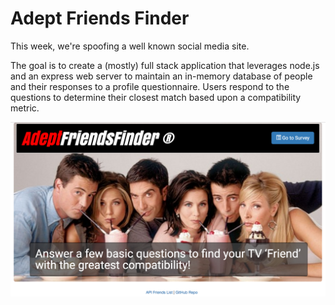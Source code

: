 # Adept Friends Finder

This week, we're spoofing a well known social media site.

The goal is to create a (mostly) full stack application that leverages node.js and an express web server to maintain an in-memory database of people and their responses to a profile questionnaire.  Users respond to the questions to determine their closest match based upon a compatibility metric.

![alt tag](assets/img/aff.png)
